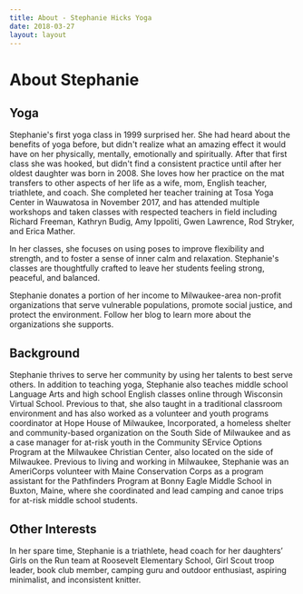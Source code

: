 ```yaml
---
title: About - Stephanie Hicks Yoga
date: 2018-03-27
layout: layout
---
```


# About Stephanie

## Yoga

Stephanie's first yoga class in 1999 surprised her. She had heard about the benefits of yoga before, but didn't realize what an amazing effect it would have on her physically, mentally, emotionally and spiritually. After that first class she was hooked, but didn't find a consistent practice until after her oldest daughter was born in 2008. She loves how her practice on the mat transfers to other aspects of her life as a wife, mom, English teacher, triathlete, and coach. She completed her teacher training at Tosa Yoga Center in Wauwatosa in November 2017, and has attended multiple workshops and taken classes with respected teachers in field including Richard Freeman, Kathryn Budig, Amy Ippoliti, Gwen Lawrence, Rod Stryker, and Erica Mather.

In her classes, she focuses on using poses to improve flexibility and strength, and to foster a sense of inner calm and relaxation. Stephanie's classes are thoughtfully crafted to leave her students feeling strong, peaceful, and balanced.

Stephanie donates a portion of her income to Milwaukee-area non-profit organizations that serve vulnerable populations, promote social justice, and protect the environment. Follow her blog to learn more about the organizations she supports.

## Background

Stephanie thrives to serve her community by using her talents to best serve others. In addition to teaching yoga, Stephanie also teaches middle school Language Arts and high school English classes online through Wisconsin Virtual School. Previous to that, she also taught in a traditional classroom environment and has also worked as a volunteer and youth programs coordinator at Hope House of Milwaukee, Incorporated, a homeless shelter and community-based organization on the South Side of Milwaukee and as a case manager for at-risk youth in the Community SErvice Options Program at the Milwaukee Christian Center, also located on the side of Milwaukee. Previous to living and working in Milwaukee, Stephanie was an AmeriCorps volunteer with Maine Conservation Corps as a program assistant for the Pathfinders Program at Bonny Eagle Middle School in Buxton, Maine, where she coordinated and lead camping and canoe trips for at-risk middle school students.

## Other Interests

In her spare time, Stephanie is a triathlete, head coach for her daughters’ Girls on the Run team at Roosevelt Elementary School, Girl Scout troop leader, book club member, camping guru and outdoor enthusiast, aspiring minimalist, and inconsistent knitter.
